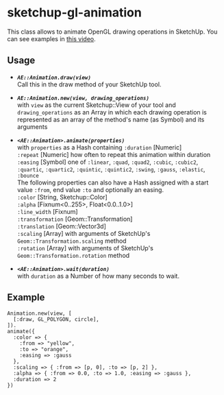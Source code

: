 sketchup-gl-animation
=====================

This class allows to animate OpenGL drawing operations in SketchUp.
You can see examples in [this video](https://vimeo.com/68927967).

## Usage
 
* _**`AE::Animation.draw(view)`**_  
  Call this in the draw method of your SketchUp tool.

* _**`AE::Animation.new(view, drawing_operations)`**_  
  with `view` as the current Sketchup::View of your tool
  and `drawing_operations` as an Array in which each drawing operation is represented as an array of the method's name (as Symbol) and its arguments
  
* _**`<AE::Animation>.animate(properties)`**_  
  with `properties` as a Hash containing
  `:duration` [Numeric]  
  `:repeat`   [Numeric] how often to repeat this animation within duration  
  `:easing`   [Symbol]  one of `:linear`, `:quad`, `:quad2`, `:cubic`, `:cubic2`, `:quartic`, `:quartic2`, `:quintic`, `:quintic2`, `:swing`, `:gauss`, `:elastic`, `:bounce`  
  The following properties can also have a Hash assigned with a start value `:from`, end value `:to` and optionally an easing.  
  `:color`    [String, Sketchup::Color]  
  `:alpha`    [Fixnum<0..255>, Float<0.0..1.0>]  
  `:line_width`  [Fixnum]  
  `:transformation` [Geom::Transformation]  
  `:translation`    [Geom::Vector3d]  
  `:scaling`        [Array] with arguments of SketchUp's `Geom::Transformation.scaling` method  
  `:rotation`       [Array] with arguments of SketchUp's `Geom::Transformation.rotation` method  

* _**`<AE::Animation>.wait(duration)`**_  
  with `duration` as a Number of how many seconds to wait.
  
## Example

    Animation.new(view, [
      [:draw, GL_POLYGON, circle],
    ]).
    animate({
      :color => {
        :from => "yellow",
        :to => "orange",
        :easing => :gauss
      },
      :scaling => { :from => [p, 0], :to => [p, 2] },
      :alpha => { :from => 0.0, :to => 1.0, :easing => :gauss },
      :duration => 2
    })

